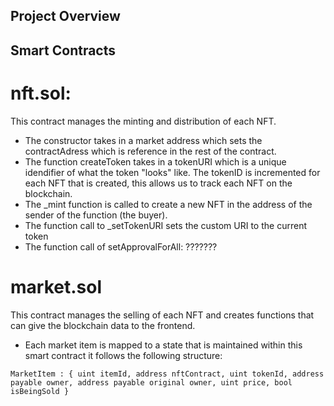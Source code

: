 ## Project Overview

## Smart Contracts
# nft.sol: 
This contract manages the minting and distribution of each NFT. 

- The constructor takes in a market address which sets the contractAdress which is reference in the rest of the contract. 
- The function createToken takes in a tokenURI which is a unique idendifier of what the token "looks" like. The tokenID is incremented for each NFT that is created, this allows us to track each NFT on the blockchain. 
- The _mint function is called to create a new NFT in the address of the sender of the function (the buyer).
- The function call to _setTokenURI sets the custom URI to the current token
- The function call of setApprovalForAll: ???????

# market.sol
This contract manages the selling of each NFT and creates functions that can give the blockchain data to the frontend.

- Each market item is mapped to a state that is maintained within this smart contract it follows the following structure:

`MarketItem : { uint itemId, address nftContract, uint tokenId, address payable owner, address payable original owner, uint price, bool isBeingSold }`




